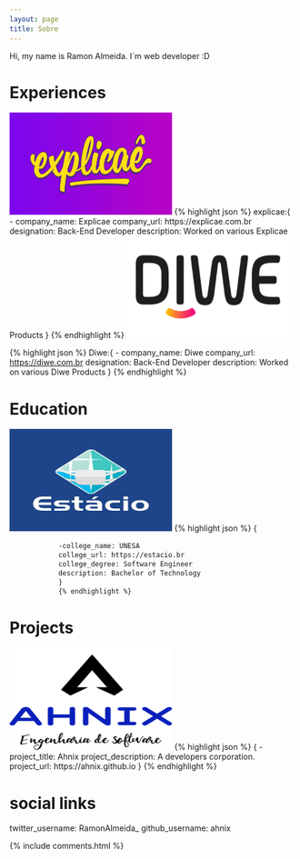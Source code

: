 ```yaml
---
layout: page
title: Sobre 
---
```


Hi, my name is Ramon Almeida. I`m web developer :D



# Experiences
<img src="/images/explicae.png" style="width: 286px; height: 180px;">
{% highlight json %}
    explicae:{
            - company_name: Explicae
              company_url: https://explicae.com.br
              designation: Back-End Developer
              description: Worked on various Explicae Products
            }
{% endhighlight %}

<img src="/images/diwe.png" style="width: 286px; height: 180px;">

{% highlight json %}
    Diwe:{
            - company_name: Diwe
              company_url: https://diwe.com.br
              designation: Back-End Developer
              description: Worked on various Diwe Products
            }
{% endhighlight %}

# Education
 <img src="/images/estacio.png" style="width: 286px; height: 180px;">
{% highlight json %}
                {
             
                -college_name: UNESA
                college_url: https://estacio.br
                college_degree: Software Engineer
                description: Bachelor of Technology
                }
                {% endhighlight %}

# Projects
 <img src="/images/ahnix.png" style="width: 286px; height: 180px;">
{% highlight json %}
            {
                -project_title: Ahnix
                project_description: A developers corporation.
                project_url: https://ahnix.github.io
            }
                {% endhighlight %}
              

# social links
twitter_username: RamonAlmeida_
github_username:  ahnix

{% include comments.html %}

